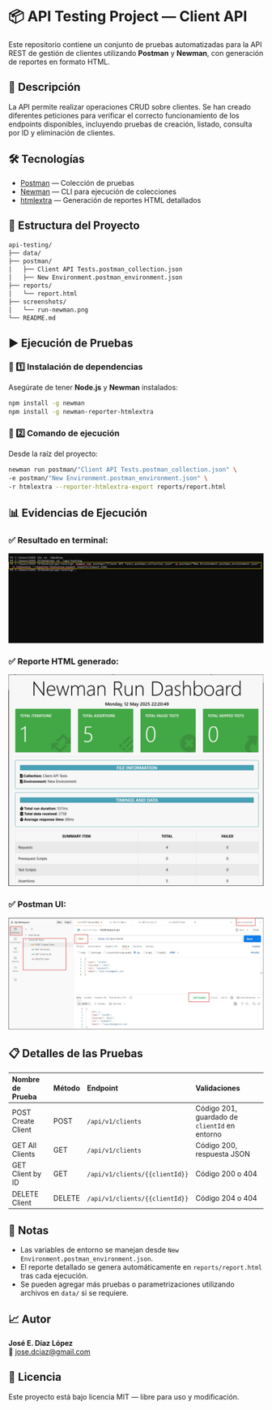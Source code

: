 # 📦 API Testing Project — Client API

Este repositorio contiene un conjunto de pruebas automatizadas para la API REST de gestión de clientes utilizando **Postman** y **Newman**, con generación de reportes en formato HTML.

## 📑 Descripción

La API permite realizar operaciones CRUD sobre clientes. Se han creado diferentes peticiones para verificar el correcto funcionamiento de los endpoints disponibles, incluyendo pruebas de creación, listado, consulta por ID y eliminación de clientes.

## 🛠️ Tecnologías

- [Postman](https://www.postman.com/) — Colección de pruebas
- [Newman](https://github.com/postmanlabs/newman) — CLI para ejecución de colecciones
- [htmlextra](https://www.npmjs.com/package/newman-reporter-htmlextra) — Generación de reportes HTML detallados

## 📂 Estructura del Proyecto

```
api-testing/
├── data/                     
├── postman/
│   ├── Client API Tests.postman_collection.json    
│   ├── New Environment.postman_environment.json    
├── reports/
│   └── report.html            
├── screenshots/
│   └── run-newman.png         
└── README.md                  
```

## ▶️ Ejecución de Pruebas

### 📌 1️⃣ Instalación de dependencias

Asegúrate de tener **Node.js** y **Newman** instalados:

```bash
npm install -g newman
npm install -g newman-reporter-htmlextra
```

### 📌 2️⃣ Comando de ejecución

Desde la raíz del proyecto:

```bash
newman run postman/"Client API Tests.postman_collection.json" \
-e postman/"New Environment.postman_environment.json" \
-r htmlextra --reporter-htmlextra-export reports/report.html
```

## 📊 Evidencias de Ejecución

### ✅ Resultado en terminal:

![Ejecución en terminal](screenshots/run-newman.jpg)

### ✅ Reporte HTML generado:

![Reporte HTML](screenshots/report-html.jpg)

### ✅ Postman UI:
![Postman UI](screenshots/postman.jpg)

## 📋 Detalles de las Pruebas

| Nombre de Prueba    | Método | Endpoint                        | Validaciones                                  |
|:-------------------|:--------|:--------------------------------|:----------------------------------------------|
| POST Create Client  | POST   | `/api/v1/clients`               | Código 201, guardado de `clientId` en entorno |
| GET All Clients     | GET    | `/api/v1/clients`               | Código 200, respuesta JSON                    |
| GET Client by ID    | GET    | `/api/v1/clients/{{clientId}}`  | Código 200 o 404                              |
| DELETE Client       | DELETE | `/api/v1/clients/{{clientId}}`  | Código 204 o 404                              |

## 📌 Notas

- Las variables de entorno se manejan desde `New Environment.postman_environment.json`.
- El reporte detallado se genera automáticamente en `reports/report.html` tras cada ejecución.
- Se pueden agregar más pruebas o parametrizaciones utilizando archivos en `data/` si se requiere.

## 📈 Autor

**José E. Díaz López**  
📧 jose.dciaz@gmail.com  

## 📖 Licencia

Este proyecto está bajo licencia MIT — libre para uso y modificación.
